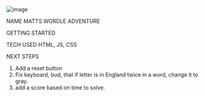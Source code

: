 ![image](https://github.com/user-attachments/assets/8a31c41b-33e2-4c7d-9beb-988c169d787b)



NAME
MATTS WORDLE ADVENTURE


GETTING STARTED 




TECH USED
HTML, JS, CSS


NEXT STEPS
1. Add a reset button
2. Fix keyboard, bud, that if letter is in England twice in a word, change it to gray.
3. add a score based on time to solve.
